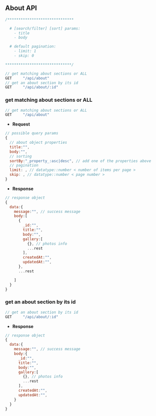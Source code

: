 <!--  -->

## About API

```javascript
/******************************

  # [search/filter] [sort] params:
    - title
    - body

  # default pagination:
    - limit: 1
    - skip: 0

******************************/

// get matching about sections or ALL
GET     "/api/about"
// get an about section by its id
GET     "/api/about/:id"
```

### get matching about sections or ALL

```javascript
// get matching about sections or ALL
GET     "/api/about"
```

-   **Request**

```javascript
// possible query params
{
  // about object properties
  title:"",
  body:"",
  // sorting
  sortBy:"_property_:asc|desc", // add one of the properties above
  // pagination
  limit: , // datatype::number < number of items per page >
  skip: , // datatype::number < page number >
}
```

-   **Response**

```javascript
// response object
{
  data:{
    message:"", // success message
    body:[
      {
        _id:"",
        title:"",
        body:"",
        gallery:[
          {}, // photos info
          ...rest
        ],
        createdAt:"",
        updatedAt:"",
      },
      ...rest

    ]
  }
}
```

### get an about section by its id

```javascript
// get an about section by its id
GET     "/api/about/:id"
```

-   **Response**

```javascript
// response object
{
  data:{
    message:"", // success message
    body:{
      _id:"",
      title:"",
      body:"",
      gallery:[
        {}, // photos info
        ...rest
      ],
      createdAt:"",
      updatedAt:"",
    }
  }
}
```
